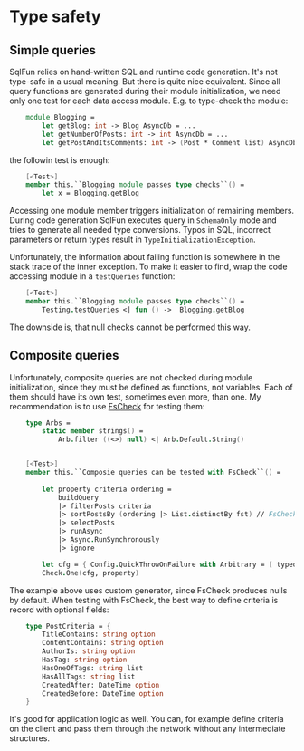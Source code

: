 # Type safety

## Simple queries

SqlFun relies on hand-written SQL and runtime code generation. It's not type-safe in a usual meaning.
But there is quite nice equivalent. Since all query functions are generated during their module initialization, we need only one test for each data access module. E.g. to type-check the module:
```fsharp 
    module Blogging =     
        let getBlog: int -> Blog AsyncDb = ...
        let getNumberOfPosts: int -> int AsyncDb = ... 
        let getPostAndItsComments: int -> (Post * Comment list) AsyncDb = ...
```
the followin test is enough:
```fsharp 
    [<Test>]
    member this.``Blogging module passes type checks``() = 
        let x = Blogging.getBlog
```
Accessing one module member triggers initialization of remaining members. During code generation SqlFun executes query in `SchemaOnly` mode and tries to generate all needed type conversions. Typos in SQL, incorrect parameters or return types result in `TypeInitializationException`. 

Unfortunately, the information about failing function is somewhere in the stack trace of the inner exception. To make it easier to find, wrap the code accessing module in a `testQueries` function:

```fsharp 
    [<Test>]
    member this.``Blogging module passes type checks``() = 
        Testing.testQueries <| fun () ->  Blogging.getBlog
```

The downside is, that null checks cannot be performed this way.

## Composite queries

Unfortunately, composite queries are not checked during module initialization, since they must be defined as functions, not variables. Each of them should have its own test, sometimes even more, than one. My recommendation is to use [FsCheck](https://fscheck.github.io/FsCheck/) for testing them:
```fsharp
    type Arbs = 
        static member strings() =
            Arb.filter ((<>) null) <| Arb.Default.String()


    [<Test>]
    member this.``Composie queries can be tested with FsCheck``() = 
        
        let property criteria ordering = 
            buildQuery
            |> filterPosts criteria
            |> sortPostsBy (ordering |> List.distinctBy fst) // FsCheck generates duplicates
            |> selectPosts
            |> runAsync
            |> Async.RunSynchronously
            |> ignore

        let cfg = { Config.QuickThrowOnFailure with Arbitrary = [ typeof<Arbs> ] }
        Check.One(cfg, property)
```
The example above uses custom generator, since FsCheck produces nulls by default. When testing with FsCheck, the best way to define criteria is record with optional fields:
```fsharp
    type PostCriteria = {
        TitleContains: string option
        ContentContains: string option
        AuthorIs: string option
        HasTag: string option
        HasOneOfTags: string list
        HasAllTags: string list
        CreatedAfter: DateTime option
        CreatedBefore: DateTime option
    }
```
It's good for application logic as well. You can, for example define criteria on the client and pass them through the network without any intermediate structures.
